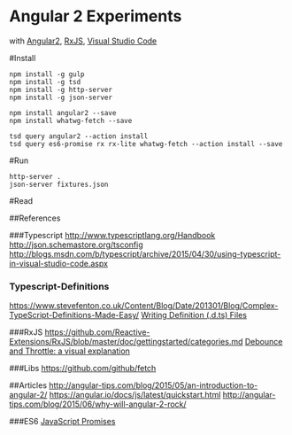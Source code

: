 Angular 2 Experiments
=====================

with [Angular2](http://angular.io), 
[RxJS](https://github.com/reactive-extensions/RxJS),
[Visual Studio Code](https://code.visualstudio.com/)

#Install

```
npm install -g gulp
npm install -g tsd
npm install -g http-server
npm install -g json-server

npm install angular2 --save
npm install whatwg-fetch --save

tsd query angular2 --action install
tsd query es6-promise rx rx-lite whatwg-fetch --action install --save

```

#Run

```
http-server .
json-server fixtures.json
```

#Read

##References

###Typescript
http://www.typescriptlang.org/Handbook
http://json.schemastore.org/tsconfig
http://blogs.msdn.com/b/typescript/archive/2015/04/30/using-typescript-in-visual-studio-code.aspx

### Typescript-Definitions
https://www.stevefenton.co.uk/Content/Blog/Date/201301/Blog/Complex-TypeScript-Definitions-Made-Easy/
[Writing Definition (.d.ts) Files](https://typescript.codeplex.com/wikipage?title=Writing%20Definition%20%28.d.ts%29%20Files)

###RxJS
https://github.com/Reactive-Extensions/RxJS/blob/master/doc/gettingstarted/categories.md
[Debounce and Throttle: a visual explanation](http://drupalmotion.com/article/debounce-and-throttle-visual-explanation)

###Libs
https://github.com/github/fetch

##Articles
http://angular-tips.com/blog/2015/05/an-introduction-to-angular-2/
https://angular.io/docs/js/latest/quickstart.html
http://angular-tips.com/blog/2015/06/why-will-angular-2-rock/

###ES6
[JavaScript Promises](http://www.html5rocks.com/en/tutorials/es6/promises/)




